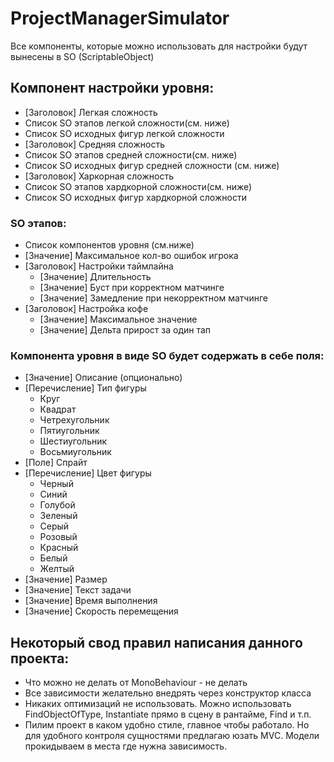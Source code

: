 # ProjectManagerSimulator
Все компоненты, которые можно использовать для настройки будут вынесены в SO (ScriptableObject)

## Компонент настройки уровня:
- [Заголовок] Легкая сложность
- Список SO этапов легкой сложности(см. ниже)
- Список SO исходных фигур легкой сложности
- [Заголовок] Средняя сложность
- Список SO этапов средней сложности(см. ниже)
- Список SO исходных фигур средней сложности (см. ниже)
- [Заголовок] Харкорная сложность
- Список SO этапов хардкорной сложности(см. ниже)
- Список SO исходных фигур хардкорной сложности

### SO этапов:
- Список компонентов уровня (см.ниже)
- [Значение] Максимальное кол-во ошибок игрока
- [Заголовок] Настройки таймлайна
    - [Значение] Длительность
    - [Значение] Буст при корректном матчинге
    - [Значение] Замедление при некорректном матчинге
- [Заголовок] Настройка кофе
    - [Значение] Максимальное значение
    - [Значение] Дельта прирост за один тап

### Компонента уровня в виде SO будет содержать в себе поля:
- [Значение] Описание (опционально)
- [Перечисление] Тип фигуры
    - Круг
    - Квадрат
    - Четрехугольник
    - Пятиугольник
    - Шестиугольник
    - Восьмиугольник
- [Поле] Спрайт
- [Перечисление] Цвет фигуры
    - Черный
    - Синий
    - Голубой
    - Зеленый
    - Серый
    - Розовый
    - Красный
    - Белый
    - Желтый
- [Значение] Размер
- [Значение] Текст задачи
- [Значение] Время выполнения
- [Значение] Скорость перемещения

## Некоторый свод правил написания данного проекта:
- Что можно не делать от MonoBehaviour - не делать
- Все зависимости желательно внедрять через конструктор класса
- Никаких оптимизаций не использовать. Можно использовать FindObjectOfType, Instantiate прямо в сцену в рантайме, Find и т.п.
- Пилим проект в каком удобно стиле, главное чтобы работало. Но для удобного контроля сущностями предлагаю юзать MVC. Модели прокидываем в места где нужна зависимость.







